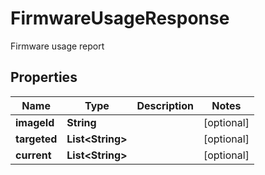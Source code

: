 

# FirmwareUsageResponse

Firmware usage report

## Properties

Name | Type | Description | Notes
------------ | ------------- | ------------- | -------------
**imageId** | **String** |  |  [optional]
**targeted** | **List&lt;String&gt;** |  |  [optional]
**current** | **List&lt;String&gt;** |  |  [optional]



